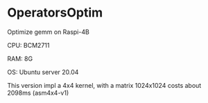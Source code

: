 # OperatorsOptim
Optimize gemm on Raspi-4B

CPU: BCM2711

RAM: 8G

OS: Ubuntu server 20.04

This version impl a 4x4 kernel, with a matrix 1024x1024 costs about 2098ms (asm4x4-v1)
